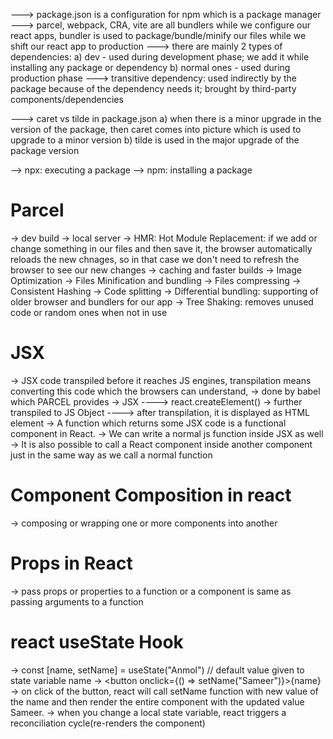 ---> package.json is a configuration for npm which is a package manager
---> parcel, webpack, CRA, vite are all bundlers while we configure our react apps, bundler is used to package/bundle/minify our files while we shift our react app to production
---> there are mainly 2 types of dependencies: 
a) dev - used during development phase; we add it while installing any package or dependency
b) normal ones - used during production phase
---> transitive dependency: used indirectly by the package because of the dependency needs it; brought by third-party components/dependencies

--->  caret vs tilde in package.json
a) when there is a minor upgrade in the version of the package, then caret comes into picture which is used to upgrade to a minor version
b) tilde is used in the major upgrade of the package version

--> npx: executing a package
--> npm: installing a package

# Parcel 
-> dev build
-> local server
-> HMR: Hot Module Replacement: if we add or change something in our files and then save it, the browser automatically reloads the new chnages, so in that case we don't need to refresh the browser to see our new changes
-> caching and faster builds
-> Image Optimization
-> Files Minification and bundling
-> Files compressing
-> Consistent Hashing
-> Code splitting
-> Differential bundling: supporting of older browser and bundlers for our app
-> Tree Shaking: removes unused code or random ones when not in use

# JSX
-> JSX code transpiled before it reaches JS engines, transpilation means converting this code which the browsers can understand,
-> done by babel which PARCEL provides 
-> JSX ----> react.createElement() -> further transpiled to JS Object ----> after transpilation, it is displayed as HTML element
-> A function which returns some JSX code is a functional component in React.
-> We can write a normal js function inside JSX as well
-> It is also possible to call a React component inside another component just in the same way as we call a normal function


# Component Composition in react
-> composing or wrapping one or more components into another

# Props in React
-> pass props or properties to a function or a component is same as passing arguments to a function

# react useState Hook
-> const [name, setName] = useState("Anmol") // default value given to state variable name
-> <button onclick={() => setName("Sameer")}>{name}</button>
-> on click of the button, react will call setName function with new value of the name and then render the entire component with the updated value Sameer.
-> when you change a local state variable, react triggers a reconciliation cycle(re-renders the component)